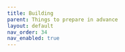 ```yaml
---
title: Building
parent: Things to prepare in advance
layout: default
nav_order: 34
nav_enabled: true
---
```


